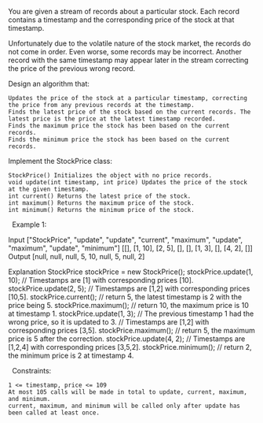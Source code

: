 You are given a stream of records about a particular stock. Each record contains a timestamp and the corresponding price of the stock at that timestamp.

Unfortunately due to the volatile nature of the stock market, the records do not come in order. Even worse, some records may be incorrect. Another record with the same timestamp may appear later in the stream correcting the price of the previous wrong record.

Design an algorithm that:


	Updates the price of the stock at a particular timestamp, correcting the price from any previous records at the timestamp.
	Finds the latest price of the stock based on the current records. The latest price is the price at the latest timestamp recorded.
	Finds the maximum price the stock has been based on the current records.
	Finds the minimum price the stock has been based on the current records.


Implement the StockPrice class:


	StockPrice() Initializes the object with no price records.
	void update(int timestamp, int price) Updates the price of the stock at the given timestamp.
	int current() Returns the latest price of the stock.
	int maximum() Returns the maximum price of the stock.
	int minimum() Returns the minimum price of the stock.


 
Example 1:

Input
["StockPrice", "update", "update", "current", "maximum", "update", "maximum", "update", "minimum"]
[[], [1, 10], [2, 5], [], [], [1, 3], [], [4, 2], []]
Output
[null, null, null, 5, 10, null, 5, null, 2]

Explanation
StockPrice stockPrice = new StockPrice();
stockPrice.update(1, 10); // Timestamps are [1] with corresponding prices [10].
stockPrice.update(2, 5);  // Timestamps are [1,2] with corresponding prices [10,5].
stockPrice.current();     // return 5, the latest timestamp is 2 with the price being 5.
stockPrice.maximum();     // return 10, the maximum price is 10 at timestamp 1.
stockPrice.update(1, 3);  // The previous timestamp 1 had the wrong price, so it is updated to 3.
                          // Timestamps are [1,2] with corresponding prices [3,5].
stockPrice.maximum();     // return 5, the maximum price is 5 after the correction.
stockPrice.update(4, 2);  // Timestamps are [1,2,4] with corresponding prices [3,5,2].
stockPrice.minimum();     // return 2, the minimum price is 2 at timestamp 4.


 
Constraints:


	1 <= timestamp, price <= 109
	At most 105 calls will be made in total to update, current, maximum, and minimum.
	current, maximum, and minimum will be called only after update has been called at least once.

